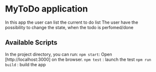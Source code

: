 # MyToDo application

In this app the user can list the current to do list
The user have the possibility to change the state, when the todo is perfomed/done

## Available Scripts

In the project directory, you can run:
`npm start`: Open [http://localhost:3000] on the browser.
`npm test` : launch the test
`npm run build` : build the app
